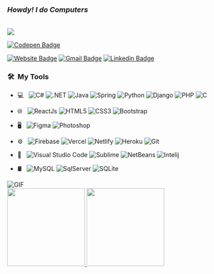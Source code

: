 <h3>
  <i>
    Howdy! I do Computers
  </i>
  <img src="https://em-content.zobj.net/thumbs/160/whatsapp/352/nerd-face_1f913.png" width="15px"/>
</h3>
</br>
<img src="https://github.com/r-e-d-ant/red-Ant-02/blob/main/1500x500.jpeg"/>
<br>

[![Codepen Badge](https://img.shields.io/badge/-Codepen-black?style=flat&logo=Codepen&logoColor=white&link=https://codepen.io/r_e_d_ant)](https://codepen.io/r_e_d_ant)
<!--[![Website Badge](https://img.shields.io/badge/-Resume-17CDBC?style=flat&logo=Google-Chrome&logoColor=white&link=https://drive.google.com/file/d/1vpRyFvwSzy82m4Fb2pQX_ID6-q2ne3s2/view?usp=sharing)](https://drive.google.com/file/d/1vpRyFvwSzy82m4Fb2pQX_ID6-q2ne3s2/view?usp=sharing) -->
[![Website Badge](https://img.shields.io/badge/-Portfolio-47CCCC?style=flat&logo=Google-Chrome&logoColor=white&link=https://thierrymugisha.netlify.app/)](https://thierrymugisha.netlify.app/)
[![Gmail Badge](https://img.shields.io/badge/-Email-c14438?style=flat&logo=Gmail&logoColor=white&link=mailto:mug.thierry.l@gmail.com)](mailto:mug.thierry.l@gmail.com)
[![Linkedin Badge](https://img.shields.io/badge/-Linkedin-blue?style=flat&logo=Linkedin&logoColor=white&link=https://www.linkedin.com/in/thierry-mugisha-web-developer/)](https://www.linkedin.com/in/thierry-mugisha-web-developer/)
<!-- [![Twitter Badge](https://img.shields.io/badge/-Twitter-1ca0f1?style=flat&labelColor=1ca0f1&logo=twitter&logoColor=white&link=https://twitter.com/r_e_d_ant)](https://twitter.com/r_e_d_ant) -->
<!-- [![Instagram Badge](https://img.shields.io/badge/-@r_e_d_ant-purple?style=flat&logo=instagram&logoColor=white&link=https://www.instagram.com/r_e_d_ant/)](https://www.instagram.com/r_e_d_ant/) -->


<h3> 🛠 &nbsp;My Tools</h3>

- 💻 &nbsp;
  ![C#](https://img.shields.io/badge/-CSharp-333333?style=flat&logo=csharp)
  ![.NET](https://img.shields.io/badge/-.Net-333333?style=flat&logo=DotNet)
  ![Java](https://img.shields.io/badge/-Java-333333?style=flat&logo=Java)
  ![Spring](https://img.shields.io/badge/-Spring-333333?style=flat&logo=Spring)
  ![Python](https://img.shields.io/badge/-Python-333333?style=flat&logo=Python)
  ![Django](https://img.shields.io/badge/-Django-333333?style=flat&logo=Django)
  ![PHP](https://img.shields.io/badge/-PHP-333333?style=flat&logo=php)
  ![C](https://img.shields.io/badge/-C-333333?style=flat&logo=c)

- 🌐 &nbsp;
  ![ReactJs](https://img.shields.io/badge/-ReactJs-333333?style=flat&logo=ReactJs)
  ![HTML5](https://img.shields.io/badge/-HTML5-E34F26?style=flat&logo=html5&logoColor=white)
  ![CSS3](https://img.shields.io/badge/-CSS3-1572B6?style=flat&logo=css3)
  ![Bootstrap](https://img.shields.io/badge/-Bootstrap-563D7C?style=flat&logo=bootstrap)

- 🖥 &nbsp;
  ![Figma](https://img.shields.io/badge/-Figma-333333?style=flat&logo=figma)
  ![Photoshop](https://img.shields.io/badge/-Photoshop-333333?style=flat&logo=adobe-photoshop)
  
- ⚙️ &nbsp;
  ![Firebase](https://img.shields.io/badge/-Firebase-333333?style=flat&logo=firebase)
  ![Vercel](https://img.shields.io/badge/-Vercel-333333?style=flat&logo=vercel)
  ![Netlify](https://img.shields.io/badge/-Netlify-333333?style=flat&logo=netlify)
  ![Heroku](https://img.shields.io/badge/-Heroku-333333?style=flat&logo=heroku)
  ![Git](https://img.shields.io/badge/-Git-333333?style=flat&logo=git)
  

- 🔧 &nbsp;
  ![Visual Studio Code](https://img.shields.io/badge/-Visual%20Studio%20Code-333333?style=flat&logo=visual-studio-code&logoColor=007ACC)
  ![Sublime](https://img.shields.io/badge/-Sublime-333333?style=flat&logo=Sublime-text)
  ![NetBeans](https://img.shields.io/badge/-Netbeans-333333?style=flat&logo=Netbeans)
  ![Intelij](https://img.shields.io/badge/-Intelij-333333?style=flat&logo=Intelij)
  
- 🛢 &nbsp;
  ![MySQL](https://img.shields.io/badge/-MySQL-333333?style=flat&logo=mysql)
  ![SqlServer](https://img.shields.io/badge/-SqlServer-333333?style=flat&logo=SqlServer)
  ![SQLite](https://img.shields.io/badge/-SQLite-333333?style=flat&logo=SQLite)
 
<img alt="GIF" src="https://i.pinimg.com/originals/e4/26/70/e426702edf874b181aced1e2fa5c6cde.gif" />
<br>

<!--- 🔭  I’m currently working on Flask/-->
<!--- 🌱 I’m currently learning JavaScript -->
<!--- 🤔 I’m looking for help with JavaScript -->
<!--- 👯 I’m looking to collaborate on every web app, website development --->
<!--- 💬 Ask me about Python, Flask,... --->

<a href="https://github.com/r-e-d-ant">
  <img height="180em" src="https://github-readme-stats.vercel.app/api?username=r-e-d-ant&count_private=true&theme=dracula&show_icons=true" />
  <img height="180em" src="https://github-readme-stats.vercel.app/api/top-langs/?username=r-e-d-ant&count_private=true&theme=dracula&langs_count=8&show_icons=true&layout=compact" />
</a>
<br/>
